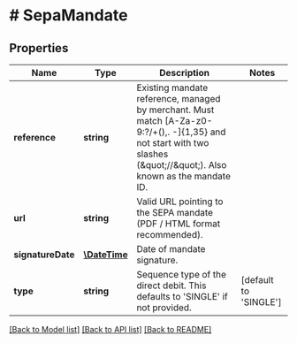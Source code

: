 # # SepaMandate

## Properties

Name | Type | Description | Notes
------------ | ------------- | ------------- | -------------
**reference** | **string** | Existing mandate reference, managed by merchant. Must match [A-Za-z0-9:?/+(),. -]{1,35} and not start with two slashes (\&quot;//\&quot;). Also known as the mandate ID. | 
**url** | **string** | Valid URL pointing to the SEPA mandate (PDF / HTML format recommended). | 
**signatureDate** | [**\DateTime**](\DateTime.md) | Date of mandate signature. | 
**type** | **string** | Sequence type of the direct debit. This defaults to &#39;SINGLE&#39; if not provided. | [default to 'SINGLE']

[[Back to Model list]](../../README.md#documentation-for-models) [[Back to API list]](../../README.md#documentation-for-api-endpoints) [[Back to README]](../../README.md)


